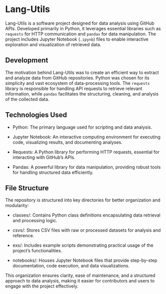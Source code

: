 # Lang-Utils

Lang-Utils is a software project designed for data analysis using GitHub APIs. Developed primarily in Python, it leverages essential libraries such as `requests` for HTTP communication and `pandas` for data manipulation. The project includes Jupyter Notebook (`.ipynb`) files to enable interactive exploration and visualization of retrieved data.

## Development

The motivation behind Lang-Utils was to create an efficient way to extract and analyze data from GitHub repositories. Python was chosen for its simplicity and vast ecosystem of data-processing tools. The `requests` library is responsible for handling API requests to retrieve relevant information, while `pandas` facilitates the structuring, cleaning, and analysis of the collected data.

## Technologies Used

- Python: The primary language used for scripting and data analysis.

- Jupyter Notebook: An interactive computing environment for executing code, visualizing results, and documenting analyses.

- Requests: A Python library for performing HTTP requests, essential for interacting with GitHub’s APIs.

- Pandas: A powerful library for data manipulation, providing robust tools for handling structured data efficiently.

## File Structure

The repository is structured into key directories for better organization and modularity:

- classes/: Contains Python class definitions encapsulating data retrieval and processing logic.

- csvs/: Stores CSV files with raw or processed datasets for analysis and reference.

- exs/: Includes example scripts demonstrating practical usage of the project’s functionalities.

- notebooks/: Houses Jupyter Notebook files that provide step-by-step documentation, code execution, and data visualizations.

This organization ensures clarity, ease of maintenance, and a structured approach to data analysis, making it easier for contributors and users to engage with the project effectively.
